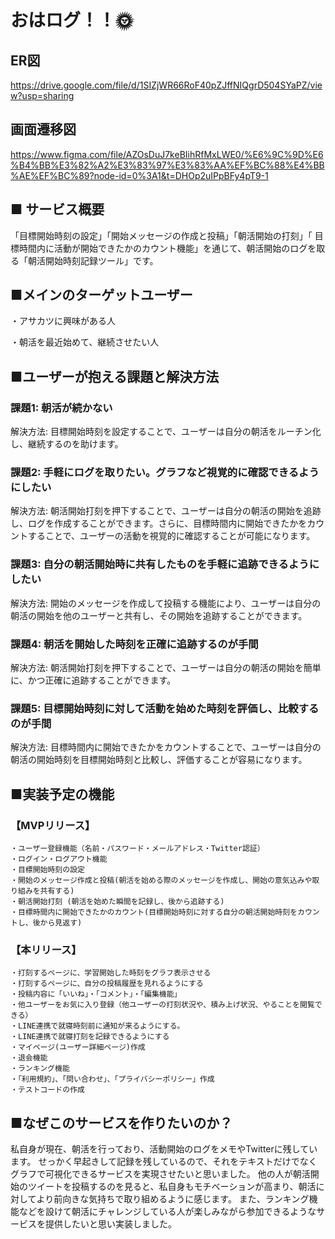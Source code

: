 # おはログ！！🌞

## ER図
https://drive.google.com/file/d/1SIZjWR66RoF40pZJffNIQgrD504SYaPZ/view?usp=sharing


## 画面遷移図
https://www.figma.com/file/AZOsDuJ7keBIihRfMxLWE0/%E6%9C%9D%E6%B4%BB%E3%82%A2%E3%83%97%E3%83%AA%EF%BC%88%E4%BB%AE%EF%BC%89?node-id=0%3A1&t=DHOp2uIPpBFy4pT9-1

## ■ サービス概要 
「目標開始時刻の設定」「開始メッセージの作成と投稿」「朝活開始の打刻」「 目標時間内に活動が開始できたかのカウント機能」を通じて、朝活開始のログを取る「朝活開始時刻記録ツール」です。

## ■メインのターゲットユーザー
・アサカツに興味がある人

・朝活を最近始めて、継続させたい人

## ■ユーザーが抱える課題と解決方法
### 課題1: 朝活が続かない
 解決方法: 目標開始時刻を設定することで、ユーザーは自分の朝活をルーチン化し、継続するのを助けます。
### 課題2: 手軽にログを取りたい。グラフなど視覚的に確認できるようにしたい
 解決方法: 朝活開始打刻を押下することで、ユーザーは自分の朝活の開始を追跡し、ログを作成することができます。さらに、目標時間内に開始できたかをカウントすることで、ユーザーの活動を視覚的に確認することが可能になります。
### 課題3: 自分の朝活開始時に共有したものを手軽に追跡できるようにしたい
 解決方法: 開始のメッセージを作成して投稿する機能により、ユーザーは自分の朝活の開始を他のユーザーと共有し、その開始を追跡することができます。
### 課題4: 朝活を開始した時刻を正確に追跡するのが手間
 解決方法: 朝活開始打刻を押下することで、ユーザーは自分の朝活の開始を簡単に、かつ正確に追跡することができます。
### 課題5: 目標開始時刻に対して活動を始めた時刻を評価し、比較するのが手間
 解決方法: 目標時間内に開始できたかをカウントすることで、ユーザーは自分の朝活の開始時刻を目標開始時刻と比較し、評価することが容易になります。


## ■実装予定の機能
### 【MVPリリース】
	・ユーザー登録機能（名前・パスワード・メールアドレス・Twitter認証）
	・ログイン・ログアウト機能
	・目標開始時刻の設定
	・開始のメッセージ作成と投稿(朝活を始める際のメッセージを作成し、開始の意気込みや取り組みを共有する)
	・朝活開始打刻 (朝活を始めた瞬間を記録し、後から追跡する)
	・目標時間内に開始できたかのカウント(目標開始時刻に対する自分の朝活開始時刻をカウントし、後から見返す)
	

### 【本リリース】
	・打刻するページに、学習開始した時刻をグラフ表示させる
	・打刻するページに、自分の投稿履歴を見れるようにする	
	・投稿内容に「いいね」・「コメント」・「編集機能」
	・他ユーザーをお気に入り登録（他ユーザーの打刻状況や、積み上げ状況、やることを閲覧できる）
	・LINE連携で就寝時刻前に通知が来るようにする。	
	・LINE連携で就寝打刻を記録できるようにする	
	・マイページ(ユーザー詳細ページ)作成
	・退会機能
	・ランキング機能
	・「利用規約」、「問い合わせ」、「プライバシーポリシー」作成
	・テストコードの作成
 

## ■なぜこのサービスを作りたいのか？
私自身が現在、朝活を行っており、活動開始のログをメモやTwitterに残しています。
せっかく早起きして記録を残しているので、それをテキストだけでなくグラフで可視化できるサービスを実現させたいと思いました。
他の人が朝活開始のツイートを投稿するのを見ると、私自身もモチベーションが高まり、朝活に対してより前向きな気持ちで取り組めるように感じます。
また、ランキング機能などを設けて朝活にチャレンジしている人が楽しみながら参加できるようなサービスを提供したいと思い実装しました。


